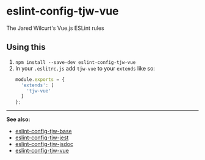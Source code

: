 # eslint-config-tjw-vue

The Jared Wilcurt's Vue.js ESLint rules


## Using this

1. `npm install --save-dev eslint-config-tjw-vue`
1. In your `.eslitrc.js` add `tjw-vue` to your `extends` like so:
    ```js
    module.exports = {
      'extends': [
        'tjw-vue'
      ]
    };
    ```

* * *

**See also:**

* [eslint-config-tjw-base](https://github.com/tjw-lint/eslint-config-tjw-base)
* [eslint-config-tjw-jest](https://github.com/tjw-lint/eslint-config-tjw-jest)
* [eslint-config-tjw-jsdoc](https://github.com/tjw-lint/eslint-config-tjw-jsdoc)
* [eslint-config-tjw-vue](https://github.com/tjw-lint/eslint-config-tjw-vue)
